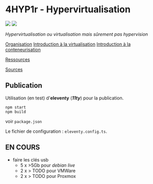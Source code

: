 # 4HYP1r - Hypervirtualisation

![](https://img.shields.io/badge/powered_by-hand-orange?style=for-the-badge) ![](https://img.shields.io/badge/with_♥-red?style=for-the-badge)

_Hypervirtualisation ou virtualisation mais sûrement pas hypervision_

[Organisation](organisation.md)
[Introduction à la virtualisation](virtualisation.md)
[Introduction à la conteneurisation](conteneurisation.md)


[Ressources](ressources.md)

[Sources](sources.md)

## Publication

Utilisation (en test) d'**eleventy** (_**11ty**_) pour la publication. 

```
npm start 
npm build
```
voir `package.json` 

Le fichier de configuration : `eleventy.config.ts`.

## EN COURS

- faire les clés usb
    - 5 x >5Gb pour _debian live_
    - 2 x > TODO pour VMWare
    - 2 x > TODO pour Proxmox

